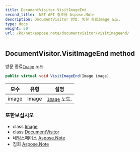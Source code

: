 ```yaml
---
title: DocumentVisitor.VisitImageEnd
second_title: .NET API 참조용 Aspose.Note
description: DocumentVisitor 방법. 방문 종료Image 노드.
type: docs
weight: 50
url: /ko/net/aspose.note/documentvisitor/visitimageend/
---
```

## DocumentVisitor.VisitImageEnd method

방문 종료[`Image`](../../image/) 노드.

```csharp
public virtual void VisitImageEnd(Image image)
```

| 모수 | 유형 | 설명 |
| --- | --- | --- |
| image | Image | [`Image`](../../image/) 노드. |

### 또한보십시오

* class [Image](../../image/)
* class [DocumentVisitor](../)
* 네임스페이스 [Aspose.Note](../../documentvisitor/)
* 집회 [Aspose.Note](../../../)


